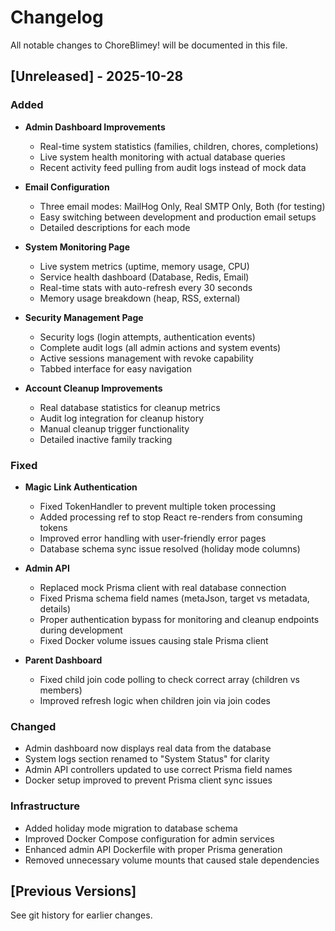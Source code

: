 # Changelog

All notable changes to ChoreBlimey! will be documented in this file.

## [Unreleased] - 2025-10-28

### Added
- **Admin Dashboard Improvements**
  - Real-time system statistics (families, children, chores, completions)
  - Live system health monitoring with actual database queries
  - Recent activity feed pulling from audit logs instead of mock data
  
- **Email Configuration**
  - Three email modes: MailHog Only, Real SMTP Only, Both (for testing)
  - Easy switching between development and production email setups
  - Detailed descriptions for each mode
  
- **System Monitoring Page**
  - Live system metrics (uptime, memory usage, CPU)
  - Service health dashboard (Database, Redis, Email)
  - Real-time stats with auto-refresh every 30 seconds
  - Memory usage breakdown (heap, RSS, external)
  
- **Security Management Page**
  - Security logs (login attempts, authentication events)
  - Complete audit logs (all admin actions and system events)
  - Active sessions management with revoke capability
  - Tabbed interface for easy navigation
  
- **Account Cleanup Improvements**
  - Real database statistics for cleanup metrics
  - Audit log integration for cleanup history
  - Manual cleanup trigger functionality
  - Detailed inactive family tracking

### Fixed
- **Magic Link Authentication**
  - Fixed TokenHandler to prevent multiple token processing
  - Added processing ref to stop React re-renders from consuming tokens
  - Improved error handling with user-friendly error pages
  - Database schema sync issue resolved (holiday mode columns)
  
- **Admin API**
  - Replaced mock Prisma client with real database connection
  - Fixed Prisma schema field names (metaJson, target vs metadata, details)
  - Proper authentication bypass for monitoring and cleanup endpoints during development
  - Fixed Docker volume issues causing stale Prisma client
  
- **Parent Dashboard**
  - Fixed child join code polling to check correct array (children vs members)
  - Improved refresh logic when children join via join codes

### Changed
- Admin dashboard now displays real data from the database
- System logs section renamed to "System Status" for clarity
- Admin API controllers updated to use correct Prisma field names
- Docker setup improved to prevent Prisma client sync issues

### Infrastructure
- Added holiday mode migration to database schema
- Improved Docker Compose configuration for admin services
- Enhanced admin API Dockerfile with proper Prisma generation
- Removed unnecessary volume mounts that caused stale dependencies

## [Previous Versions]

See git history for earlier changes.
